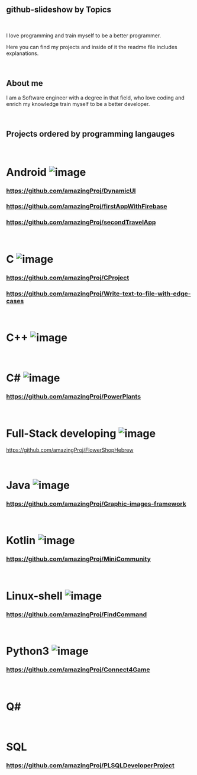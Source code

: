 ## github-slideshow by Topics

<br/>

I love programming and train myself to be a better programmer.

Here you can find my projects and inside of it the readme file includes explanations.

<br/>

## About me

I am a Software engineer with a degree in that field,
who love coding and enrich my knowledge train myself to be a better developer.

<br/>

## Projects ordered by programming langauges

<br/>

# Android ![image](https://user-images.githubusercontent.com/68805670/135895357-e5817eb8-dd88-4791-87f6-1efe91301f7b.png)

### https://github.com/amazingProj/DynamicUI

### https://github.com/amazingProj/firstAppWithFirebase

### https://github.com/amazingProj/secondTravelApp

<br/>

# C ![image](https://user-images.githubusercontent.com/68805670/141069688-372d10c6-612e-4cfb-af28-a9291159d02b.png)

### https://github.com/amazingProj/CProject

### https://github.com/amazingProj/Write-text-to-file-with-edge-cases

<br/>

# C++ ![image](https://user-images.githubusercontent.com/68805670/141071029-31dfa823-a415-45a8-97e9-d3bf4bf727fd.png)

<br/>

# C# ![image](https://user-images.githubusercontent.com/68805670/141070961-c0fda21a-bb4f-4b7e-a86c-e682a0e13036.png)

### https://github.com/amazingProj/PowerPlants

<br/>

# Full-Stack developing ![image](https://user-images.githubusercontent.com/68805670/135895741-7e0a3144-b9d2-442b-8366-7b685464dc7a.png)

https://github.com/amazingProj/FlowerShopHebrew

<br/>

# Java ![image](https://user-images.githubusercontent.com/68805670/135895412-72189b30-3c23-4075-a2ed-44fff6309b9b.png)

### https://github.com/amazingProj/Graphic-images-framework

<br/>

# Kotlin ![image](https://user-images.githubusercontent.com/68805670/135895493-c5384440-cf93-49e2-8d03-9185f6d5c7a8.png)


### https://github.com/amazingProj/MiniCommunity

<br/>

# Linux-shell ![image](https://user-images.githubusercontent.com/68805670/135895812-9483cac3-e669-4cc8-a2fd-22a5c2cb4837.png)

### https://github.com/amazingProj/FindCommand

<br/>

# Python3 ![image](https://user-images.githubusercontent.com/68805670/141070248-d2ef2a8f-de72-415a-90e7-83931ee0ae28.png)

### https://github.com/amazingProj/Connect4Game

<br/>

# Q#

<br/>

# SQL

### https://github.com/amazingProj/PLSQLDeveloperProject
